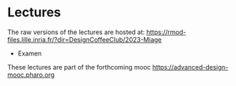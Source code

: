 # Lectures

The raw versions of the lectures are hosted at:  https://rmod-files.lille.inria.fr/?dir=DesignCoffeeClub/2023-Miage


- Examen


These lectures are part of the forthcoming mooc https://advanced-design-mooc.pharo.org
